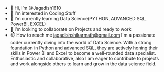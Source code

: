 - 👋 Hi, I’m @Jagadish1610
- 👀 I’m interested in Coding Stuff
- 🌱 I’m currently learning Data Science(PYTHON, ADVANCED SQL, PowerBI, EXCEL)
- 💞️ I’m looking to collaborate on Projects and ready to work 
- 📫 How to reach me jagadishshikarmath@gmail.com
I'm a passionate coder currently diving into the world of Data Science. With a strong foundation in Python and advanced SQL, they are actively honing their skills in Power BI and Excel to become a well-rounded data specialist.
Enthusiastic and collaborative, also I am eager to contribute to projects and work alongside others to learn and grow in the data science field.

<!---
Jagadish1610/Jagadish1610 is a ✨ special ✨ repository because its `README.md` (this file) appears on your GitHub profile.
You can click the Preview link to take a look at your changes.
--->
